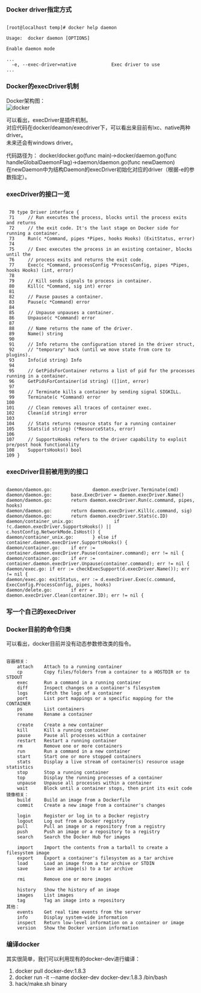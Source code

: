 ### Docker driver指定方式
<pre><code>
[root@localhost temp]# docker help daemon

Usage:  docker daemon [OPTIONS]

Enable daemon mode

...
  -e, --exec-driver=native             Exec driver to use
...
</code></pre>

### Docker的execDriver机制
Docker架构图：  
![docker](http://www.sel.zju.edu.cn/wp-content/uploads/2014/12/docker-1-10-1.jpg)

可以看出，execDriver是插件机制。   
对应代码在docker/deamon/execdriver下，可以看出来目前有lxc、native两种driver。  
未来还会有windows driver。  

代码路径为：
docker/docker.go(func main)->docker/daemon.go(func handleGlobalDaemonFlag)->daemon/daemon.go(func newDaemon)   
在newDaemon中为结构Daemon的execDriver初始化对应的driver（根据-e的参数指定）。  

### execDriver的接口一览
<pre><code>
 70 type Driver interface {
 71     // Run executes the process, blocks until the process exits and returns
 72     // the exit code. It's the last stage on Docker side for running a container.
 73     Run(c *Command, pipes *Pipes, hooks Hooks) (ExitStatus, error)
 74
 75     // Exec executes the process in an existing container, blocks until the
 76     // process exits and returns the exit code.
 77     Exec(c *Command, processConfig *ProcessConfig, pipes *Pipes, hooks Hooks) (int, error)
 78
 79     // Kill sends signals to process in container.
 80     Kill(c *Command, sig int) error
 81
 82     // Pause pauses a container.
 83     Pause(c *Command) error
 84
 85     // Unpause unpauses a container.
 86     Unpause(c *Command) error
 87
 88     // Name returns the name of the driver.
 89     Name() string
 90
 91     // Info returns the configuration stored in the driver struct,
 92     // "temporary" hack (until we move state from core to plugins).
 93     Info(id string) Info
 94
 95     // GetPidsForContainer returns a list of pid for the processes running in a container.
 96     GetPidsForContainer(id string) ([]int, error)
 97
 98     // Terminate kills a container by sending signal SIGKILL.
 99     Terminate(c *Command) error
100
101     // Clean removes all traces of container exec.
102     Clean(id string) error
103
104     // Stats returns resource stats for a running container
105     Stats(id string) (*ResourceStats, error)
106
107     // SupportsHooks refers to the driver capability to exploit pre/post hook functionality
108     SupportsHooks() bool
109 }
</code></pre>

### execDriver目前被用到的接口
<pre><code>
daemon/daemon.go:               daemon.execDriver.Terminate(cmd)
daemon/daemon.go:       base.ExecDriver = daemon.execDriver.Name()
daemon/daemon.go:       return daemon.execDriver.Run(c.command, pipes, hooks)
daemon/daemon.go:       return daemon.execDriver.Kill(c.command, sig)
daemon/daemon.go:       return daemon.execDriver.Stats(c.ID)
daemon/container_unix.go:               if !c.daemon.execDriver.SupportsHooks() || c.hostConfig.NetworkMode.IsHost() {
daemon/container_unix.go:       } else if container.daemon.execDriver.SupportsHooks() {
daemon/container.go:    if err := container.daemon.execDriver.Pause(container.command); err != nil {
daemon/container.go:    if err := container.daemon.execDriver.Unpause(container.command); err != nil {
daemon/exec.go: if err := checkExecSupport(d.execDriver.Name()); err != nil {
daemon/exec.go: exitStatus, err := d.execDriver.Exec(c.command, ExecConfig.ProcessConfig, pipes, hooks)
daemon/delete.go:       if err = daemon.execDriver.Clean(container.ID); err != nil {
</code></pre>

### 写一个自己的execDriver  


### Docker目前的命令归类
可以看出，docker目前并没有动态参数修改类的指令。  
<pre><code>
容器相关：
    attach    Attach to a running container
    cp        Copy files/folders from a container to a HOSTDIR or to STDOUT
    exec      Run a command in a running container
    diff      Inspect changes on a container's filesystem 
    logs      Fetch the logs of a container
    port      List port mappings or a specific mapping for the CONTAINER
    ps        List containers
    rename    Rename a container
    
    create    Create a new container
    kill      Kill a running container
    pause     Pause all processes within a container    
    restart   Restart a running container
    rm        Remove one or more containers
    run       Run a command in a new container
    start     Start one or more stopped containers
    stats     Display a live stream of container(s) resource usage statistics
    stop      Stop a running container
    top       Display the running processes of a container
    unpause   Unpause all processes within a container   
    wait      Block until a container stops, then print its exit code  
镜像相关：
    build     Build an image from a Dockerfile
    commit    Create a new image from a container's changes
    
    login     Register or log in to a Docker registry
    logout    Log out from a Docker registry    
    pull      Pull an image or a repository from a registry
    push      Push an image or a repository to a registry    
    search    Search the Docker Hub for images
    
    import    Import the contents from a tarball to create a filesystem image    
    export    Export a container's filesystem as a tar archive
    load      Load an image from a tar archive or STDIN    
    save      Save an image(s) to a tar archive
    
    rmi       Remove one or more images
    
    history   Show the history of an image    
    images    List images    
    tag       Tag an image into a repository    
其他：
    events    Get real time events from the server
    info      Display system-wide information    
    inspect   Return low-level information on a container or image
    version   Show the Docker version information
</code></pre>

### 编译docker  
其实很简单，我们可以利用现有的docker-dev进行编译：  
1. docker pull docker-dev:1.8.3  
2. docker run -it --name docker-dev docker-dev:1.8.3 /bin/bash  
3. hack/make.sh binary  



